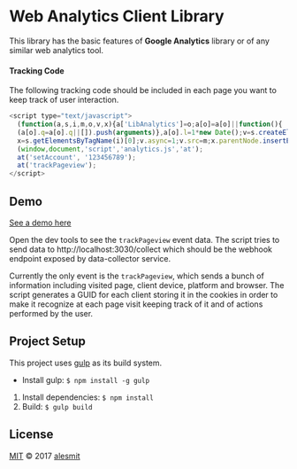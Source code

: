 # Web Analytics Client Library

This library has the basic features of **Google Analytics** library or of any similar web analytics tool.

#### Tracking Code

The following tracking code should be included in each page you want to keep track of user interaction.

```javascript
<script type="text/javascript">
  (function(a,s,i,m,o,v,x){a['LibAnalytics']=o;a[o]=a[o]||function(){
  (a[o].q=a[o].q||[]).push(arguments)},a[o].l=1*new Date();v=s.createElement(i),
  x=s.getElementsByTagName(i)[0];v.async=1;v.src=m;x.parentNode.insertBefore(v,x)})
  (window,document,'script','analytics.js','at');
  at('setAccount', '123456789');
  at('trackPageview');
</script>
```

## Demo

[See a demo here](https://alesmit.github.io/web-analytics-client)

Open the dev tools to see the `trackPageview` event data. The script tries to send data to http://localhost:3030/collect which should be the webhook endpoint exposed by data-collector service.

Currently the only event is the `trackPageview`, which sends a bunch of information including visited page, client device, platform and browser.
The script generates a GUID for each client storing it in the cookies in order to make it recognize at each page visit keeping track of it and of actions performed by the user.

## Project Setup

This project uses [gulp](http://gulpjs.com/) as its build system. 

- Install gulp: `$ npm install -g gulp`

1. Install dependencies: `$ npm install`
2. Build: `$ gulp build`

## License

[MIT](./LICENSE) © 2017 [alesmit](https://github.com/alesmit)
